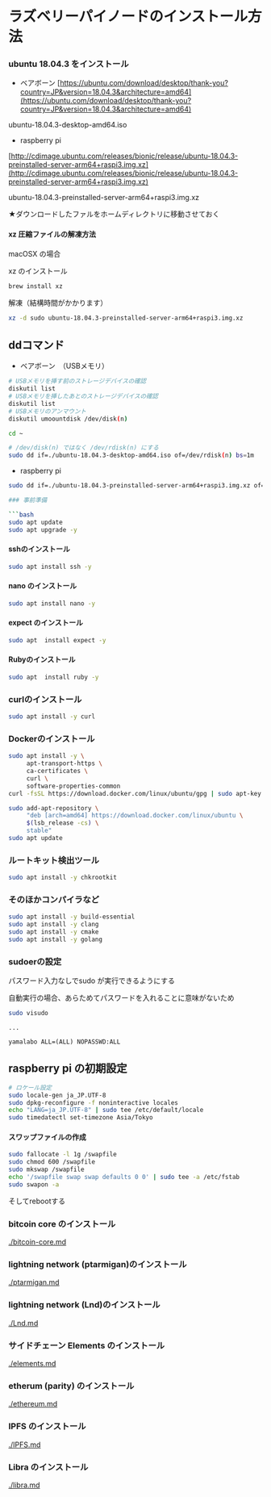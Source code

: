 # ラズベリーパイノードのインストール方法

### ubuntu 18.04.3 をインストール

* ベアボーン
[https://ubuntu.com/download/desktop/thank-you?country=JP&version=18.04.3&architecture=amd64](https://ubuntu.com/download/desktop/thank-you?country=JP&version=18.04.3&architecture=amd64)

ubuntu-18.04.3-desktop-amd64.iso

* raspberry pi

[http://cdimage.ubuntu.com/releases/bionic/release/ubuntu-18.04.3-preinstalled-server-arm64+raspi3.img.xz](http://cdimage.ubuntu.com/releases/bionic/release/ubuntu-18.04.3-preinstalled-server-arm64+raspi3.img.xz)

ubuntu-18.04.3-preinstalled-server-arm64+raspi3.img.xz

★ダウンロードしたファルをホームディレクトリに移動させておく

#### xz 圧縮ファイルの解凍方法

macOSX の場合

xz  のインストール

```bash
brew install xz
```

解凍（結構時間がかかります）

```bash
xz -d sudo ubuntu-18.04.3-preinstalled-server-arm64+raspi3.img.xz
```

## ddコマンド

* ベアボーン　（USBメモリ）

```bash
# USBメモリを挿す前のストレージデバイスの確認
diskutil list
# USBメモリを挿したあとのストレージデバイスの確認
diskutil list
# USBメモリのアンマウント
diskutil umoountdisk /dev/disk(n)
```


```bash
cd ~

# /dev/disk(n) ではなく /dev/rdisk(n) にする
sudo dd if=./ubuntu-18.04.3-desktop-amd64.iso of=/dev/rdisk(n) bs=1m
```

* raspberry pi

```bash
sudo dd if=./ubuntu-18.04.3-preinstalled-server-arm64+raspi3.img.xz of=/dev/rdisk(n) bs=1m

### 事前準備

```bash
sudo apt update
sudo apt upgrade -y
```

#### sshのインストール

```bash
sudo apt install ssh -y
```

#### nano のインストール

```bash
sudo apt install nano -y
```

#### expect のインストール

```bash
sudo apt  install expect -y
```

#### Rubyのインストール

```bash
sudo apt  install ruby -y
```

### curlのインストール

```bash
sudo apt install -y curl
```

### Dockerのインストール

```bash
sudo apt install -y \
     apt-transport-https \
     ca-certificates \
     curl \
     software-properties-common
curl -fsSL https://download.docker.com/linux/ubuntu/gpg | sudo apt-key add -

sudo add-apt-repository \
     "deb [arch=amd64] https://download.docker.com/linux/ubuntu \
     $(lsb_release -cs) \
     stable"
sudo apt update
```

### ルートキット検出ツール

```bash
sudo apt install -y chkrootkit
```
### そのほかコンパイラなど

```bash
sudo apt install -y build-essential 
sudo apt install -y clang
sudo apt install -y cmake
sudo apt install -y golang
```

### sudoerの設定

パスワード入力なしでsudo が実行できるようにする

自動実行の場合、あらためてパスワードを入れることに意味がないため

```bash
sudo visudo
```

```
...

yamalabo ALL=(ALL) NOPASSWD:ALL
```
## raspberry pi の初期設定

```bash
# ロケール設定
sudo locale-gen ja_JP.UTF-8
sudo dpkg-reconfigure -f noninteractive locales
echo "LANG=ja_JP.UTF-8" | sudo tee /etc/default/locale
sudo timedatectl set-timezone Asia/Tokyo
```

#### スワップファイルの作成

```bash
sudo fallocate -l 1g /swapfile
sudo chmod 600 /swapfile
sudo mkswap /swapfile 
echo '/swapfile swap swap defaults 0 0' | sudo tee -a /etc/fstab
sudo swapon -a
```

そしてrebootする

### bitcoin core のインストール

[./bitcoin-core.md](./bitcoin-core.md)

### lightning network (ptarmigan)のインストール

[./ptarmigan.md](./ptarmigan.md)

### lightning network (Lnd)のインストール

[./Lnd.md](./Lnd.md)

### サイドチェーン Elements のインストール

[./elements.md](./elements.md)

### etherum (parity) のインストール

[./ethereum.md](./ethereum.md)

### IPFS のインストール

[./IPFS.md](./IPFS.md)

### Libra のインストール

[./libra.md](./libra.md)


